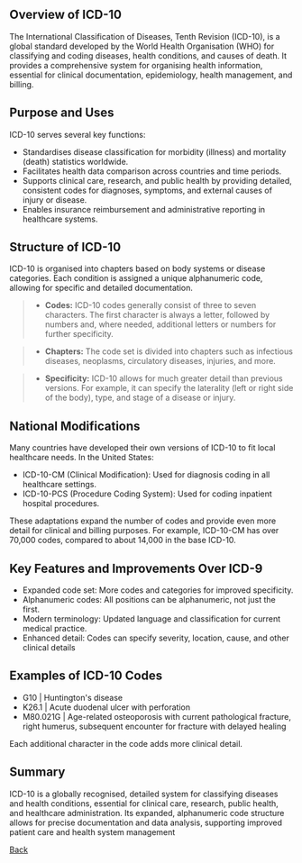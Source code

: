 ## Overview of ICD-10

The International Classification of Diseases, Tenth Revision (ICD-10), is a global standard developed by the World Health Organisation (WHO) for classifying and coding diseases, health conditions, and causes of death. It provides a comprehensive system for organising health information, essential for clinical documentation, epidemiology, health management, and billing.

## Purpose and Uses
ICD-10 serves several key functions:
* Standardises disease classification for morbidity (illness) and mortality (death) statistics worldwide.
* Facilitates health data comparison across countries and time periods.
* Supports clinical care, research, and public health by providing detailed, consistent codes for diagnoses, symptoms, and external causes of injury or disease.
* Enables insurance reimbursement and administrative reporting in healthcare systems.

## Structure of ICD-10

ICD-10 is organised into chapters based on body systems or disease categories. Each condition is assigned a unique alphanumeric code, allowing for specific and detailed documentation.

> * **Codes:** ICD-10 codes generally consist of three to seven characters. The first character is always a letter, followed by numbers and, where needed, additional letters or numbers for further specificity.

> * **Chapters:** The code set is divided into chapters such as infectious diseases, neoplasms, circulatory diseases, injuries, and more.

> * **Specificity:** ICD-10 allows for much greater detail than previous versions. For example, it can specify the laterality (left or right side of the body), type, and stage of a disease or injury.

## National Modifications
Many countries have developed their own versions of ICD-10 to fit local healthcare needs. In the United States:
* ICD-10-CM (Clinical Modification): Used for diagnosis coding in all healthcare settings.
* ICD-10-PCS (Procedure Coding System): Used for coding inpatient hospital procedures.

These adaptations expand the number of codes and provide even more detail for clinical and billing purposes. For example, ICD-10-CM has over 70,000 codes, compared to about 14,000 in the base ICD-10. 

## Key Features and Improvements Over ICD-9

* Expanded code set: More codes and categories for improved specificity.
* Alphanumeric codes: All positions can be alphanumeric, not just the first.
* Modern terminology: Updated language and classification for current medical practice.
* Enhanced detail: Codes can specify severity, location, cause, and other clinical details

## Examples of ICD-10 Codes
* G10 | Huntington's disease
* K26.1 | Acute duodenal ulcer with perforation
* M80.021G | Age-related osteoporosis with current pathological fracture, right humerus, subsequent encounter for fracture with delayed healing

Each additional character in the code adds more clinical detail.

## Summary
ICD-10 is a globally recognised, detailed system for classifying diseases and health conditions, essential for clinical care, research, public health, and healthcare administration. Its expanded, alphanumeric code structure allows for precise documentation and data analysis, supporting improved patient care and health system management



[Back](https://github.com/hmislk/hmis/wiki/Knowledgebase)